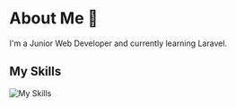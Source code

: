 # About Me 👋
I'm a Junior Web Developer and currently learning Laravel.

## My Skills
![My Skills](https://skillicons.dev/icons?i=html,css,js,vuejs,wordpress,php,laravel,python&theme=light)
